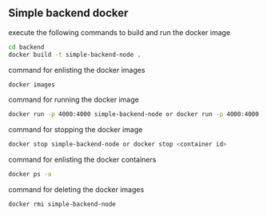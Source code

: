 ## Simple backend docker
execute the following commands to build and run the docker image

```bash
cd backend
docker build -t simple-backend-node .
```

command for enlisting the docker images 
```bash
docker images
```

command for running the docker image 
```bash
docker run -p 4000:4000 simple-backend-node or docker run -p 4000:4000 <image id>
```


command for stopping the docker image 
```bash
docker stop simple-backend-node or docker stop <container id>
```

command for enlisting the docker containers 
```bash
docker ps -a
```

command for deleting the docker images 
```bash
docker rmi simple-backend-node
```
